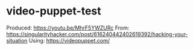 # video-puppet-test

Produced: https://youtu.be/MhrF5YWZURc
From: https://singularityhacker.com/post/616240442402619392/hacking-your-situation
Using: https://videopuppet.com/
